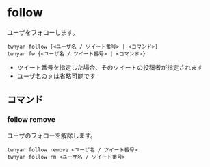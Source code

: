 # follow

ユーザをフォローします。

```
twnyan follow {<ユーザ名 / ツイート番号> | <コマンド>}
twnyan fw {<ユーザ名 / ツイート番号> | <コマンド>}
```

- ツイート番号を指定した場合、そのツイートの投稿者が指定されます
- ユーザ名の `@` は省略可能です

## コマンド

### follow remove

ユーザのフォローを解除します。

```
twnyan follow remove <ユーザ名 / ツイート番号>
twnyan follow rm <ユーザ名 / ツイート番号>
```
